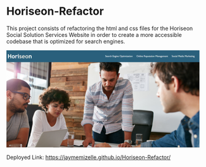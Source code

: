 # Horiseon-Refactor

This project consists of refactoring the html and css files for the Horiseon Social Solution Services Website in order to create a more accessible codebase that is optimized for search engines.

![alternative text](./assets/images/Horiseon_Deploy_Link.png)


Deployed Link: https://jaymemizelle.github.io/Horiseon-Refactor/

